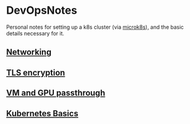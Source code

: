 # DevOpsNotes
Personal notes for setting up a k8s cluster (via [microk8s](https://microk8s.io/)), and the basic details necessary for it.

## [Networking](networking.md)

## [TLS encryption](encryption.md)

## [VM and GPU passthrough](vms.md)

## [Kubernetes Basics](kubernetes/README.md)